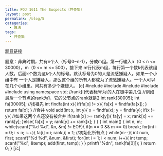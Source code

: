 ```yaml
---
title: POJ 1611 The Suspects（并查集）
layout: post
permalink: /blog/5
categories:
  - 算法
tags:
  - 并查集
---
```

<a href="http://poj.org/problem?id=1611" target="_blank">题目链接</a>

题意：非典时期，共有n个人（标号0~n-1），分成m组。第一行输入n（0 < n <= 30000），m（0 <= m <= 500），接下来 m行代表m组，每行第一个数k代表该组人数，后面k个数为这k个人的标号。默认标号为0的人是流感嫌疑人，如果一个小组中有 一个人是嫌疑人，那么这个组的所有人都成为了流感嫌疑人。一个人可以在几个小组里。问共有多少个嫌疑人。 [c] #include <iostream> #include <cstdio> #include <cstring> #include <string> #include <algorithm> using namespace std; //rank[i]代表标号为i的人在链中第几位 //例如最后一个节点的rank为1，它的父节点的rank就是2 int rank[30005]; int fa[30005]; //找祖先 int findfa(int x){ if(fa[x] != x){ fa[x] = findfa(fa[x]); } return fa[x]; } //合并 void add(int x, int y){ x = findfa(x); y = findfa(y); if(x != y){ //如果这两个点还没有被合并 if(rank[x] >= rank[y]){ fa[y] = x; rank[x] += rank[y]; }else{ fa[x] = y; rank[y] += rank[x]; } } } int main() { int n, m; while(scanf("%d %d", &n, &m) != EOF){ if(n == 0 && m == 0) break; for(int i = 0; i < n; i++){ fa[i] = i; rank[i] = 1; //初始化所有点 } while(m--){ int num, first; scanf("%d %d", &num, &first); for(int i = 1; i < num; i++){ int temp; scanf("%d", &temp); add(first, temp); } } printf("%dn", rank[fa[0]]); } return 0; } [/c]